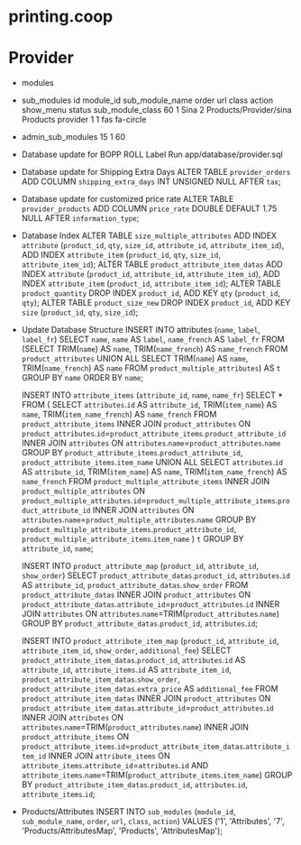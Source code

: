# printing.coop

# Provider

- modules
- sub_modules
  id	module_id	sub_module_name	order	url	class	action	show_menu	status	sub_module_class
  60	1	Sina	2	Products/Provider/sina	Products	provider	1	1	fas fa-circle
- admin_sub_modules
  15 1 60

- Database update for BOPP ROLL Label
  Run app/database/provider.sql
- Database update for Shipping Extra Days
  ALTER TABLE `provider_orders` ADD COLUMN `shipping_extra_days` INT UNSIGNED NULL AFTER `tax`;
- Database update for customized price rate
  ALTER TABLE `provider_products` ADD COLUMN `price_rate` DOUBLE DEFAULT 1.75 NULL AFTER `information_type`;
- Database Index
  ALTER TABLE `size_multiple_attributes` ADD INDEX `attribute` (`product_id`, `qty`, `size_id`, `attribute_id`, `attribute_item_id`), ADD INDEX `attribute_item` (`product_id`, `qty`, `size_id`, `attribute_item_id`);
  ALTER TABLE `product_attribute_item_datas` ADD INDEX `attribute` (`product_id`, `attribute_id`, `attribute_item_id`), ADD INDEX `attribute_item` (`product_id`, `attribute_item_id`);
  ALTER TABLE `product_quantity` DROP INDEX `product_id`, ADD KEY `qty` (`product_id`, `qty`);
  ALTER TABLE `product_size_new` DROP INDEX `product_id`, ADD KEY `size` (`product_id`, `qty`, `size_id`);

- Update Database Structure
  INSERT INTO attributes (`name`, `label`, `label_fr`) SELECT `name`, `name` AS `label`, `name_french` AS `label_fr` FROM 
  (SELECT TRIM(`name`) AS `name`, TRIM(`name_french`) AS `name_french` FROM `product_attributes`
   UNION ALL
   SELECT TRIM(`name`) AS `name`, TRIM(`name_french`) AS `name` FROM `product_multiple_attributes`) AS `t`
  GROUP BY `name`
  ORDER BY `name`;

  INSERT INTO `attribute_items` (`attribute_id`, `name`, `name_fr`)
  SELECT * FROM (
    SELECT `attributes`.`id` AS `attribute_id`, TRIM(`item_name`) AS `name`, TRIM(`item_name_french`) AS `name_french` FROM `product_attribute_items` INNER JOIN `product_attributes` ON `product_attributes`.`id`=`product_attribute_items`.`product_attribute_id` INNER JOIN `attributes` ON `attributes`.`name`=`product_attributes`.`name` GROUP BY `product_attribute_items`.`product_attribute_id`, `product_attribute_items`.`item_name`
    UNION ALL
    SELECT `attributes`.`id` AS `attribute_id`, TRIM(`item_name`) AS `name`, TRIM(`item_name_french`) AS `name_french` FROM `product_multiple_attribute_items` INNER JOIN `product_multiple_attributes` ON `product_multiple_attributes`.`id`=`product_multiple_attribute_items`.`product_attribute_id` INNER JOIN `attributes` ON `attributes`.`name`=`product_multiple_attributes`.`name` GROUP BY `product_multiple_attribute_items`.`product_attribute_id`, `product_multiple_attribute_items`.`item_name`
  ) `t`
  GROUP BY `attribute_id`, `name`;

  INSERT INTO `product_attribute_map` (`product_id`, `attribute_id`, `show_order`)
  SELECT `product_attribute_datas`.`product_id`, `attributes`.`id` AS `attribute_id`, `product_attribute_datas`.`show_order`
  FROM `product_attribute_datas` INNER JOIN `product_attributes` ON `product_attribute_datas`.`attribute_id`=`product_attributes`.`id`
    INNER JOIN `attributes` ON `attributes`.`name`=TRIM(`product_attributes`.`name`)
  GROUP BY `product_attribute_datas`.`product_id`, `attributes`.`id`;

  INSERT INTO `product_attribute_item_map` (`product_id`, `attribute_id`, `attribute_item_id`, `show_order`, `additional_fee`)
  SELECT `product_attribute_item_datas`.`product_id`, `attributes`.`id` AS `attribute_id`, `attribute_items`.`id` AS `attribute_item_id`, `product_attribute_item_datas`.`show_order`, `product_attribute_item_datas`.`extra_price` AS `additional_fee`
  FROM `product_attribute_item_datas`
    INNER JOIN `product_attributes` ON `product_attribute_item_datas`.`attribute_id`=`product_attributes`.`id`
    INNER JOIN `attributes` ON `attributes`.`name`=TRIM(`product_attributes`.`name`)
    INNER JOIN `product_attribute_items` ON `product_attribute_items`.`id`=`product_attribute_item_datas`.`attribute_item_id`
    INNER JOIN `attribute_items` ON `attribute_items`.`attribute_id`=`attributes`.`id` AND `attribute_items`.`name`=TRIM(`product_attribute_items`.`item_name`)
  GROUP BY `product_attribute_item_datas`.`product_id`, `attributes`.`id`, `attribute_items`.`id`;

- Products/Attributes
  INSERT INTO `sub_modules` (`module_id`, `sub_module_name`, `order`, `url`, `class`, `action`) VALUES ('1', 'Attributes', '7', 'Products/AttributesMap', 'Products', 'AttributesMap');
